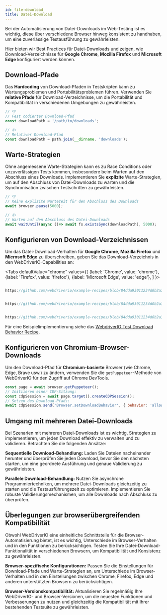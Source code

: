 ```yaml
---
id: file-download
title: Datei-Download
---
```


Bei der Automatisierung von Datei-Downloads im Web-Testing ist es wichtig, diese über verschiedene Browser hinweg konsistent zu handhaben, um eine zuverlässige Testausführung zu gewährleisten.

Hier bieten wir Best Practices für Datei-Downloads und zeigen, wie Download-Verzeichnisse für **Google Chrome**, **Mozilla Firefox** und **Microsoft Edge** konfiguriert werden können.

## Download-Pfade

Das **Hardcoding** von Download-Pfaden in Testskripten kann zu Wartungsproblemen und Portabilitätsproblemen führen. Verwenden Sie **relative Pfade** für Download-Verzeichnisse, um die Portabilität und Kompatibilität in verschiedenen Umgebungen zu gewährleisten.

```javascript
// 👎
// Fest codierter Download-Pfad
const downloadPath = '/path/to/downloads';

// 👍
// Relativer Download-Pfad
const downloadPath = path.join(__dirname, 'downloads');
```

## Warte-Strategien

Ohne angemessene Warte-Strategien kann es zu Race Conditions oder unzuverlässigen Tests kommen, insbesondere beim Warten auf den Abschluss eines Downloads. Implementieren Sie **explizite** Warte-Strategien, um auf den Abschluss von Datei-Downloads zu warten und die Synchronisation zwischen Testschritten zu gewährleisten.

```javascript
// 👎
// Keine explizite Wartezeit für den Abschluss des Downloads
await browser.pause(5000);

// 👍
// Warten auf den Abschluss des Datei-Downloads
await waitUntil(async ()=> await fs.existsSync(downloadPath), 5000);
```

## Konfigurieren von Download-Verzeichnissen

Um das Datei-Download-Verhalten für **Google Chrome**, **Mozilla Firefox** und **Microsoft Edge** zu überschreiben, geben Sie das Download-Verzeichnis in den WebDriverIO-Capabilities an:

<Tabs
defaultValue="chrome"
values={[
{label: 'Chrome', value: 'chrome'},
{label: 'Firefox', value: 'firefox'},
{label: 'Microsoft Edge', value: 'edge'},
]
}>

<TabItem value='chrome'>

```javascript reference title="wdio.conf.js"

https://github.com/webdriverio/example-recipes/blob/84dda93011234d0b2a34ee0cfb3cdfa2a06136a5/testDownloadBehavior/wdio.conf.js#L8-L16

```

</TabItem>

<TabItem value='firefox'>

```javascript reference title="wdio.conf.js"

https://github.com/webdriverio/example-recipes/blob/84dda93011234d0b2a34ee0cfb3cdfa2a06136a5/testDownloadBehavior/wdio.conf.js#L20-L32

```

</TabItem>

<TabItem value='edge'>

```javascript reference title="wdio.conf.js"

https://github.com/webdriverio/example-recipes/blob/84dda93011234d0b2a34ee0cfb3cdfa2a06136a5/testDownloadBehavior/wdio.conf.js#L36-L44

```

</TabItem>

</Tabs>

Für eine Beispielimplementierung siehe das [WebdriverIO Test Download Behavior Recipe](https://github.com/webdriverio/example-recipes/tree/main/testDownloadBehavior).

## Konfigurieren von Chromium-Browser-Downloads

Um den Download-Pfad für __Chromium-basierte__ Browser (wie Chrome, Edge, Brave usw.) zu ändern, verwenden Sie die `getPuppeteer`-Methode von WebDriverIO für den Zugriff auf Chrome DevTools.

```javascript
const page = await browser.getPuppeteer();
// Initiieren einer CDP-Sitzung:
const cdpSession = await page.target().createCDPSession();
// Setzen des Download-Pfads:
await cdpSession.send('Browser.setDownloadBehavior', { behavior: 'allow', downloadPath: downloadPath });
```

## Umgang mit mehreren Datei-Downloads

Bei Szenarien mit mehreren Datei-Downloads ist es wichtig, Strategien zu implementieren, um jeden Download effektiv zu verwalten und zu validieren. Betrachten Sie die folgenden Ansätze:

__Sequentielle Download-Behandlung:__ Laden Sie Dateien nacheinander herunter und überprüfen Sie jeden Download, bevor Sie den nächsten starten, um eine geordnete Ausführung und genaue Validierung zu gewährleisten.

__Parallele Download-Behandlung:__ Nutzen Sie asynchrone Programmiertechniken, um mehrere Datei-Downloads gleichzeitig zu starten und die Testausführungszeit zu optimieren. Implementieren Sie robuste Validierungsmechanismen, um alle Downloads nach Abschluss zu überprüfen.

## Überlegungen zur browserübergreifenden Kompatibilität

Obwohl WebDriverIO eine einheitliche Schnittstelle für die Browser-Automatisierung bietet, ist es wichtig, Unterschiede im Browser-Verhalten und in den Funktionen zu berücksichtigen. Testen Sie Ihre Datei-Download-Funktionalität in verschiedenen Browsern, um Kompatibilität und Konsistenz zu gewährleisten.

__Browser-spezifische Konfigurationen:__ Passen Sie die Einstellungen für Download-Pfade und Warte-Strategien an, um Unterschiede im Browser-Verhalten und in den Einstellungen zwischen Chrome, Firefox, Edge und anderen unterstützten Browsern zu berücksichtigen.

__Browser-Versionskompatibilität:__ Aktualisieren Sie regelmäßig Ihre WebDriverIO- und Browser-Versionen, um die neuesten Funktionen und Verbesserungen zu nutzen und gleichzeitig die Kompatibilität mit Ihrer bestehenden Testsuite zu gewährleisten.
